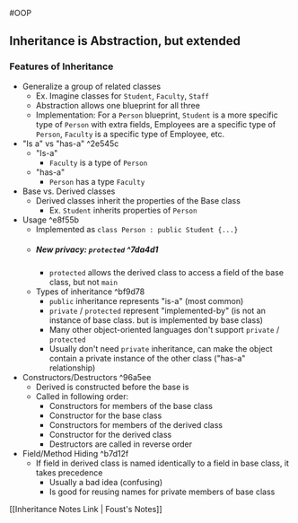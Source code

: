 #OOP 

## Inheritance is Abstraction, but extended

### Features of Inheritance

- Generalize a group of related classes
	- Ex. Imagine classes for `Student`, `Faculty`, `Staff`
	- Abstraction allows one blueprint for all three
	- Implementation: For a `Person` blueprint, `Student` is a more specific type of `Person` with extra fields, Employees are a specific type of `Person`, `Faculty` is a specific type of Employee, etc.
- "Is a" vs "has-a" ^2e545c
	- "Is-a"
		- `Faculty` is a type of `Person`
	- "has-a"
		- `Person` has a type `Faculty`
- Base vs. Derived classes
	- Derived classes inherit the properties of the Base class
		- Ex. `Student` inherits properties of `Person`
- Usage ^e8f55b
	- Implemented as `class Person : public Student {...}`
	- ##### New privacy: `protected` ^7da4d1
		- `protected` allows the derived class to access a field of the base class, but not `main`
	- Types of inheritance ^bf9d78
		- `public` inheritance represents "is-a" (most common)
		- `private` / `protected` represent "implemented-by" (is not an instance of base class. but is implemented by base class)
		- Many other object-oriented languages don't support `private` / `protected`
		- Usually don't need `private` inheritance, can make the object contain a private instance of the other class ("has-a" relationship)
- Constructors/Destructors ^96a5ee
	- Derived is constructed before the base is
	- Called in following order:
		- Constructors for members of the base class
		- Constructor for the base class
		- Constructors for members of the derived class
		- Constructor for the derived class
		- Destructors are called in reverse order
- Field/Method Hiding ^b7d12f
	- If field in derived class is named identically to a field in base class, it takes precedence
		- Usually a bad idea (confusing)
		- Is good for reusing names for private members of base class

[[Inheritance Notes Link | Foust's Notes]]
